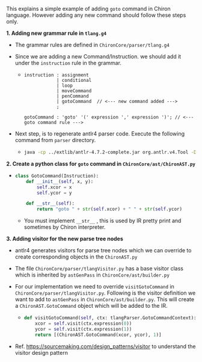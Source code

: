 This explains a simple example of adding  `goto` command in Chiron language. However adding any new command should follow these steps only.

**1. Adding new grammar rule in `tlang.g4`**

 - The grammar rules are defined in `ChironCore/parser/tlang.g4`

 - Since we are adding a new Command/Instruction. we should add it under the `instruction` rule in the grammar.

    - ```antlr4
      instruction : assignment
                  | conditional
                  | loop
                  | moveCommand
                  | penCommand
                  | gotoCommand  // <--- new command added --->
                  ;

      gotoCommand : 'goto' '(' expression ',' expression ')'; // <--- goto command rule --->
      ```

 - Next step, is to regenerate antlr4 parser code. Execute the following command from `parser` directory.

    - ```bash
      java -cp ../extlib/antlr-4.7.2-complete.jar org.antlr.v4.Tool -Dlanguage=Python3 -visitor -no-listener  tlang.g4
      ```



**2. Create a python class for `goto` command in `ChironCore/ast/ChironAST.py`**

- ```python
  class GotoCommand(Instruction):
      def __init__(self, x, y):
          self.xcor = x
          self.ycor = y

      def __str__(self):
          return "goto " + str(self.xcor) + " " + str(self.ycor)
  ```

  - You must implement `__str__` , this is used by IR pretty print and sometimes by Chiron interpreter.



**3. Adding visitor for the new parse tree nodes**

- antlr4 generates visitors for parse tree nodes which we can override to create corresponding objects in the `ChironAST.py`

- The file `ChironCore/parser/tlangVisitor.py` has a base visitor class which is inherited by `astGenPass` in `ChironCore/ast/builder.py`

- For our implementation we need to override `visitGotoCommand` in `ChironCore/parser/tlangVisitor.py`. Following is the visitor definition we want to add to `astGenPass` in `ChironCore/ast/builder.py`. This will create a `ChironAST.GotoCommand` object which will be added to the IR.

  - ```python
    def visitGotoCommand(self, ctx: tlangParser.GotoCommandContext):
        xcor = self.visit(ctx.expression(0))
        ycor = self.visit(ctx.expression(1))
        return [(ChironAST.GotoCommand(xcor, ycor), 1)]
    ```
 - Ref. https://sourcemaking.com/design_patterns/visitor to understand the visitor design pattern
